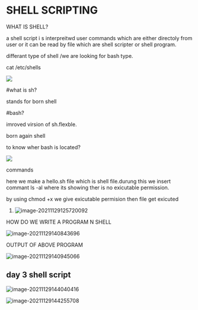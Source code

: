 # SHELL SCRIPTING

WHAT IS SHELL?

a shell script i s interpreitwd user commands which are either directoly from user or it can be read by file which are shell scripter or shell program.

differant type of shell /we are looking for bash type.

cat /etc/shells

![](/home/shubham/Pictures/Selection_011.png)

#what is sh?

stands for born shell

#bash?

imroved virsion of sh.flexble.

born again shell







to know wher bash is located?

![](/home/shubham/Pictures/Selection_013.png)

commands

here we make a hello.sh file which is shell file.durung this we insert commant ls -al where its showing ther is no exicutable permission.

by using chmod +x we give exicutable permision then file get exicuted



1. ![image-20211129125720092](/home/shubham/.config/Typora/typora-user-images/image-20211129125720092.png)





HOW DO WE WRITE A PROGRAM N SHELL

![image-20211129140843696](/home/shubham/.config/Typora/typora-user-images/image-20211129140843696.png)

OUTPUT OF ABOVE PROGRAM

![image-20211129140945066](/home/shubham/.config/Typora/typora-user-images/image-20211129140945066.png)



## day 3 shell script

![image-20211129144040416](/home/shubham/.config/Typora/typora-user-images/image-20211129144040416.png)

![image-20211129144255708](/home/shubham/.config/Typora/typora-user-images/image-20211129144255708.png)



### 


